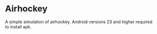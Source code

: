 # Airhockey
A simple simulation of airhockey. Android versions 23 and higher required to install apk.
